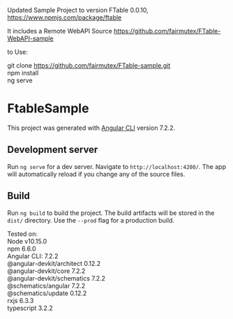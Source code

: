 
Updated Sample Project to version FTable 0.0.10, 
https://www.npmjs.com/package/ftable

It includes a Remote WebAPI Source 
https://github.com/fairmutex/FTable-WebAPI-sample
  
  
to Use:  
  
git clone https://github.com/fairmutex/FTable-sample.git  
npm install  
ng serve  
  
  
# FtableSample

This project was generated with [Angular CLI](https://github.com/angular/angular-cli) version 7.2.2.

## Development server

Run `ng serve` for a dev server. Navigate to `http://localhost:4200/`. The app will automatically reload if you change any of the source files.

## Build

Run `ng build` to build the project. The build artifacts will be stored in the `dist/` directory. Use the `--prod` flag for a production build.


Tested on:  
Node v10.15.0  
npm 6.6.0  
Angular CLI: 7.2.2  
@angular-devkit/architect    0.12.2  
@angular-devkit/core         7.2.2  
@angular-devkit/schematics   7.2.2  
@schematics/angular          7.2.2  
@schematics/update           0.12.2  
rxjs                         6.3.3  
typescript                   3.2.2  
